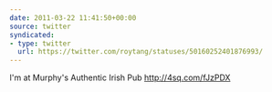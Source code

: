 ```yaml
---
date: 2011-03-22 11:41:50+00:00
source: twitter
syndicated:
- type: twitter
  url: https://twitter.com/roytang/statuses/50160252401876993/
---
```


I'm at Murphy's Authentic Irish Pub http://4sq.com/fJzPDX